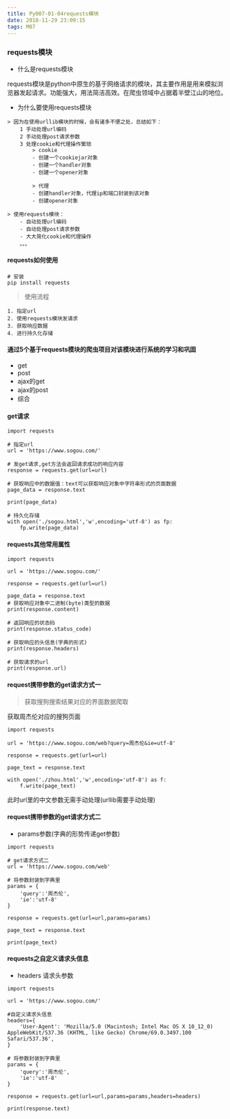 ```yaml
---
title: Py007-01-04requests模块
date: 2018-11-29 23:09:15
tags: M07
---
```


### requests模块

- 什么是requests模块

requests模块是python中原生的基于网络请求的模块，其主要作用是用来模拟浏览器发起请求。功能强大，用法简洁高效。在爬虫领域中占据着半壁江山的地位。

- 为什么要使用requests模块

```
> 因为在使用urllib模块的时候，会有诸多不便之处，总结如下：
    1 手动处理url编码
    2 手动处理post请求参数
    3 处理cookie和代理操作繁琐
        > cookie
        - 创建一个cookiejar对象
        - 创建一个handler对象
        - 创建一个opener对象

        > 代理
        - 创建handler对象，代理ip和端口封装到该对象
        - 创建opener对象

> 使用requests模块：
    - 自动处理url编码
    - 自动处理post请求参数
    - 大大简化cookie和代理操作
    。。。
```

#### requests如何使用

```
# 安装
pip install requests 
```

> 使用流程

```
1. 指定url
2. 使用requests模块发请求
3. 获取响应数据
4. 进行持久化存储
```

#### 通过5个基于requests模块的爬虫项目对该模块进行系统的学习和巩固

- get
- post
- ajax的get
- ajax的post
- 综合

#### get请求

```
import requests

# 指定url
url = 'https://www.sogou.com/'

# 发get请求,get方法会返回请求成功的响应内容
response = requests.get(url=url)

# 获取响应中的数据值：text可以获取响应对象中字符串形式的页面数据
page_data = response.text

print(page_data)

# 持久化存储
with open('./sogou.html','w',encoding='utf-8') as fp:
    fp.write(page_data)
```

#### requests其他常用属性

```
import requests

url = 'https://www.sogou.com/'

response = requests.get(url=url)

page_data = response.text
# 获取响应对象中二进制(byte)类型的数据
print(response.content)

# 返回响应的状态码 
print(response.status_code)

# 获取响应的头信息(字典的形式)
print(response.headers)

# 获取请求的url
print(response.url)
```

#### request携带参数的get请求方式一

> 获取搜狗搜索结果对应的界面数据爬取 

获取周杰伦对应的搜狗页面

```
import requests

url = 'https://www.sogou.com/web?query=周杰伦&ie=utf-8'

response = requests.get(url=url)

page_text = response.text

with open('./zhou.html','w',encoding='utf-8') as f:
    f.write(page_text)
```

此时url里的中文参数无需手动处理(urllib需要手动处理)

#### request携带参数的get请求方式二

- params参数(字典的形势传递get参数)

```
import requests

# get请求方式二
url = 'https://www.sogou.com/web'

# 将参数封装到字典里
params = {
    'query':'周杰伦',
    'ie':'utf-8'
}

response = requests.get(url=url,params=params)

page_text = response.text

print(page_text)
```

#### requests之自定义请求头信息

- headers 请求头参数

```
import requests

url = 'https://www.sogou.com/'

#自定义请求头信息
headers={
    'User-Agent': 'Mozilla/5.0 (Macintosh; Intel Mac OS X 10_12_0) AppleWebKit/537.36 (KHTML, like Gecko) Chrome/69.0.3497.100 Safari/537.36',
}

# 将参数封装到字典里
params = {
    'query':'周杰伦',
    'ie':'utf-8'
}

response = requests.get(url=url,params=params,headers=headers)

print(response.text)
```



